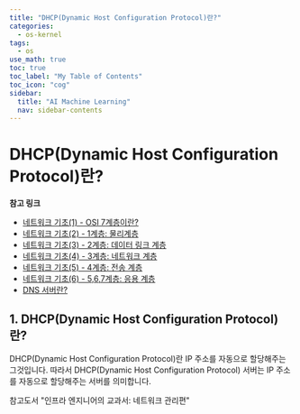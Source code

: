 ```yaml
---
title: "DHCP(Dynamic Host Configuration Protocol)란?" 
categories:
  - os-kernel
tags:
  - os
use_math: true
toc: true
toc_label: "My Table of Contents"
toc_icon: "cog"
sidebar:
  title: "AI Machine Learning"
  nav: sidebar-contents
---
```


# DHCP(Dynamic Host Configuration Protocol)란?

**참고 링크**

* [네트워크 기초(1) - OSI 7계층이란?](https://losskatsu.github.io/os-kernel/network-basic01/)
* [네트워크 기초(2) - 1계층: 물리계층](https://losskatsu.github.io/os-kernel/network-basic02/)
* [네트워크 기초(3) - 2계층: 데이터 링크 계층](https://losskatsu.github.io/os-kernel/network-basic03/)
* [네트워크 기초(4) - 3계층: 네트워크 계층](https://losskatsu.github.io/os-kernel/network-basic04/)
* [네트워크 기초(5) - 4계층: 전송 계층](https://losskatsu.github.io/os-kernel/network-basic05/)
* [네트워크 기초(6) - 5,6,7계층: 응용 계층](https://losskatsu.github.io/os-kernel/network-basic06/)
* [DNS 서버란?](https://losskatsu.github.io/os-kernel/etc-host-dns/)



## 1. DHCP(Dynamic Host Configuration Protocol)란?

DHCP(Dynamic Host Configuration Protocol)란 IP 주소를 자동으로 할당해주는 그것입니다. 
따라서 DHCP(Dynamic Host Configuration Protocol) 서버는 IP 주소를 자동으로 할당해주는 서버를 의미합니다. 




참고도서 "인프라 엔지니어의 교과서: 네트워크 관리편" 

